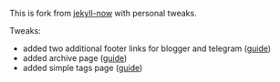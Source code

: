 This is fork from [jekyll-now](https://github.com/barryclark/jekyll-now) with personal tweaks.

Tweaks:
- added two additional footer links for blogger and telegram ([guide](https://github.com/barryclark/jekyll-now/wiki/Adding-Icons))
- added archive page ([guide](http://chris.house/blog/building-a-simple-archive-page-with-jekyll/))
- added simple tags page ([guide](https://dev.to/rpalo/jekyll-tags-the-easy-way))
